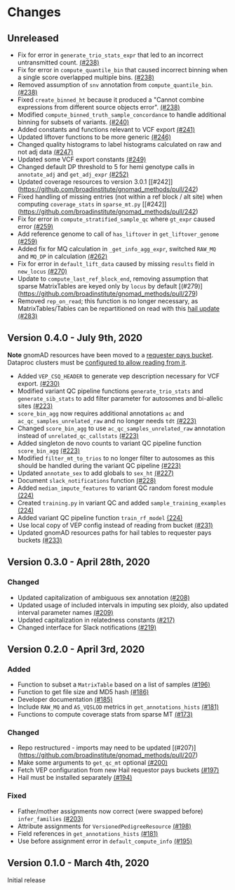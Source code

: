 # Changes

## Unreleased

* Fix for error in `generate_trio_stats_expr` that led to an incorrect untransmitted count. [(#238)](https://github.com/broadinstitute/gnomad_methods/pull/238)
* Fix for error in `compute_quantile_bin` that caused incorrect binning when a single score overlapped multiple bins. [(#238)](https://github.com/broadinstitute/gnomad_methods/pull/238)
* Removed assumption of `snv` annotation from `compute_quantile_bin`. [(#238)](https://github.com/broadinstitute/gnomad_methods/pull/238)
* Fixed `create_binned_ht` because it produced a "Cannot combine expressions from different source objects error". [(#238)](https://github.com/broadinstitute/gnomad_methods/pull/238)
* Modified `compute_binned_truth_sample_concordance` to handle additional binning for subsets of variants. [(#240)](https://github.com/broadinstitute/gnomad_methods/pull/240)
* Added constants and functions relevant to VCF export [(#241)](https://github.com/broadinstitute/gnomad_methods/pull/241)
* Updated liftover functions to be more generic [(#246)](https://github.com/broadinstitute/gnomad_methods/pull/246)
* Changed quality histograms to label histograms calculated on raw and not adj data [(#247)](https://github.com/broadinstitute/gnomad_methods/pull/247)
* Updated some VCF export constants [(#249)](https://github.com/broadinstitute/gnomad_methods/pull/249)
* Changed default DP threshold to 5 for hemi genotype calls in `annotate_adj` and `get_adj_expr` [(#252)](https://github.com/broadinstitute/gnomad_methods/pull/252)
* Updated coverage resources to version 3.0.1 [[#242]] (https://github.com/broadinstitute/gnomad_methods/pull/242)
* Fixed handling of missing entries (not within a ref block / alt site) when computing `coverage_stats` in `sparse_mt.py` [[#242]] (https://github.com/broadinstitute/gnomad_methods/pull/242)
* Fix for error in `compute_stratified_sample_qc` where `gt_expr` caused error [(#259)](https://github.com/broadinstitute/gnomad_methods/pull/259)
* Add reference genome to call of `has_liftover` in `get_liftover_genome` [(#259)](https://github.com/broadinstitute/gnomad_methods/pull/259)
* Added fix for MQ calculation in `_get_info_agg_expr`, switched `RAW_MQ` and `MQ_DP` in calculation [(#262)](https://github.com/broadinstitute/gnomad_methods/pull/262)
* Fix for error in `default_lift_data` caused by missing `results` field in `new_locus` [(#270)](https://github.com/broadinstitute/gnomad_methods/pull/270)
* Update to `compute_last_ref_block_end`, removing assumption that sparse MatrixTables are keyed only by `locus` by default [(#279)] (https://github.com/broadinstitute/gnomad_methods/pull/279)
* Removed `rep_on_read`; this function is no longer necessary, as MatrixTables/Tables can be repartitioned on read with this [hail update](https://github.com/hail-is/hail/pull/9887) [(#283)](https://github.com/broadinstitute/gnomad_methods/pull/283)

## Version 0.4.0 - July 9th, 2020

**Note** gnomAD resources have been moved to a [requester pays bucket](https://cloud.google.com/storage/docs/requester-pays).
Dataproc clusters must be [configured to allow reading from it](https://hail.is/docs/0.2/cloud/google_cloud.html#requester-pays).

* Added `VEP_CSQ_HEADER` to generate vep description necessary for VCF export. [(#230)](https://github.com/broadinstitute/gnomad_methods/pull/230)
* Modified variant QC pipeline functions `generate_trio_stats` and `generate_sib_stats` to add filter parameter for autosomes and bi-allelic sites [(#223)](https://github.com/broadinstitute/gnomad_methods/pull/223)
* `score_bin_agg` now requires additional annotations `ac` and `ac_qc_samples_unrelated_raw` and no longer needs `tdt` [(#223)](https://github.com/broadinstitute/gnomad_methods/pull/223) 
* Changed `score_bin_agg` to use `ac_qc_samples_unrelated_raw` annotation instead of `unrelated_qc_callstats` [(#223)](https://github.com/broadinstitute/gnomad_methods/pull/223) 
* Added singleton de novo counts to variant QC pipeline function `score_bin_agg` [(#223)](https://github.com/broadinstitute/gnomad_methods/pull/223) 
* Modified `filter_mt_to_trios` to no longer filter to autosomes as this should be handled during the variant QC pipeline [(#223)](https://github.com/broadinstitute/gnomad_methods/pull/223) 
* Updated `annotate_sex` to add globals to `sex_ht` [(#227)](https://github.com/broadinstitute/gnomad_methods/pull/227)
* Document `slack_notifications` function [(#228)](https://github.com/broadinstitute/gnomad_methods/pull/228)
* Added `median_impute_features` to variant QC random forest module [(224)](https://github.com/broadinstitute/gnomad_methods/pull/224)
* Created `training.py` in variant QC and added `sample_training_examples` [(224)](https://github.com/broadinstitute/gnomad_methods/pull/224)
* Added variant QC pipeline function `train_rf_model` [(224)](https://github.com/broadinstitute/gnomad_methods/pull/224)
* Use local copy of VEP config instead of reading from bucket [(#231)](https://github.com/broadinstitute/gnomad_methods/pull/231)
* Updated gnomAD resources paths for hail tables to requester pays buckets [(#233)](https://github.com/broadinstitute/gnomad_methods/pull/233)

## Version 0.3.0 - April 28th, 2020

### Changed

* Updated capitalization of ambiguous sex annotation [(#208)](https://github.com/broadinstitute/gnomad_methods/pull/208)
* Updated usage of included intervals in imputing sex ploidy, also updated interval parameter names [(#209)](https://github.com/broadinstitute/gnomad_methods/pull/209)
* Updated capitalization in relatedness constants [(#217)](https://github.com/broadinstitute/gnomad_methods/pull/217)
* Changed interface for Slack notifications [(#219)](https://github.com/broadinstitute/gnomad_methods/pull/219)

## Version 0.2.0 - April 3rd, 2020

### Added 

* Function to subset a `MatrixTable` based on a list of samples [(#196)](https://github.com/broadinstitute/gnomad_methods/pull/196)
* Function to get file size and MD5 hash [(#186)](https://github.com/broadinstitute/gnomad_methods/pull/186)
* Developer documentation [(#185)](https://github.com/broadinstitute/gnomad_methods/pull/185)
* Include `RAW_MQ` and `AS_VQSLOD` metrics in `get_annotations_hists` [(#181)](https://github.com/broadinstitute/gnomad_methods/pull/181)
* Functions to compute coverage stats from sparse MT [(#173)](https://github.com/broadinstitute/gnomad_methods/pull/173)

### Changed

* Repo restructured - imports may need to be updated [(#207)] (https://github.com/broadinstitute/gnomad_methods/pull/207)
* Make some arguments to `get_qc_mt` optional [(#200)](https://github.com/broadinstitute/gnomad_methods/pull/200)
* Fetch VEP configuration from new Hail requestor pays buckets [(#197)](https://github.com/broadinstitute/gnomad_methods/pull/197)
* Hail must be installed separately [(#194)](https://github.com/broadinstitute/gnomad_methods/pull/194)

### Fixed

* Father/mother assignments now correct (were swapped before) `infer_families` [(#203)](https://github.com/broadinstitute/gnomad_methods/pull/203)
* Attribute assignments for `VersionedPedigreeResource` [(#198)](https://github.com/broadinstitute/gnomad_methods/pull/198)
* Field references in `get_annotations_hists` [(#181)](https://github.com/broadinstitute/gnomad_methods/pull/181)
* Use before assignment error in `default_compute_info` [(#195)](https://github.com/broadinstitute/gnomad_methods/pull/195)

## Version 0.1.0 - March 4th, 2020

Initial release
